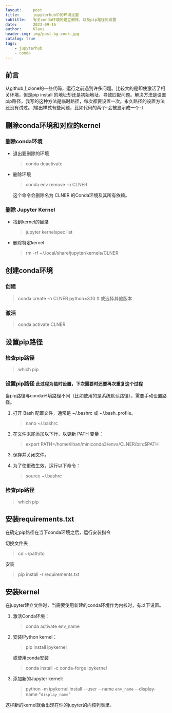 ```yaml
---
layout:     post
title:      jupyterhub中的环境设置
subtitle:   有关conda环境的建立删除，以及pip路径的设置
date:       2023-09-16
author:     Klaus
header-img: img/post-bg-cook.jpg
catalog: true
tags:
    - jupyterhub
    - conda
---
```


## 前言

从github上clone的一些代码，运行之前遇到许多问题。比较大的是即使激活了相关环境，但是pip install 的地址却还是初始地址，导致匹配问题。解决方法是设置pip路径，我写的这种方法是临时路径，每次都要设置一次。永久路径的设置方法还没有试过。(输出样式有些问题，比如代码的两个-会被显示成一个-）

## 删除conda环境和对应的kernel

### 删除conda环境

- 退出要删除的环境

	> conda deactivate

- 删除环境

	> conda env remove -n CLNER
	
	这个命令会删除名为 CLNER 的Conda环境及其所有依赖。
	
### 删除 Jupyter Kernel

- 找到kernel的目录
	
	> jupyter kernelspec list
	
- 删除特定kernel
	
	> rm -rf ~/.local/share/jupyter/kernels/CLNER

## 创建conda环境

### 创建

> conda create -n CLNER python=3.10  # 或选择其他版本

### 激活

> conda activate CLNER

## 设置pip路径

### 检查pip路径

> which pip 

### 设置pip路径 `此过程为临时设置，下次需要时还要再次重复这个过程`
当pip路径与conda环境路径不同（比如使用的是系统默认路径），需要手动设置路径。

1. 打开 Bash 配置文件，通常是 ~/.bashrc 或 ~/.bash_profile。

	> nano ~/.bashrc 
	
2. 在文件末尾添加以下行，以更新 PATH 变量：

	> export PATH=/home/lihan/miniconda3/envs/CLNER/bin:$PATH
	
3. 保存并关闭文件。

4. 为了使更改生效，运行以下命令：

	> source ~/.bashrc

### 检查pip路径
	
> which pip 

## 安装requirements.txt

在确定pip路径在当下conda环境之后，运行安装指令

切换文件夹

> cd ~/path/to

安装

> pip install -r requirements.txt

## 安装kernel

在jupyter建立文件时，当需要使用新建的conda环境作为内核时，有以下设置。

1. 激活Conda环境：

	> conda activate env_name

2. 安装IPython kernel：

	> pip install ipykernel
	
	或使用conda安装
	
	> conda install -c conda-forge ipykernel
	
3. 添加新的Jupyter kernel:

	> python -m ipykernel install --user --name `env_name` --display-name "`display_name`"

这样新的kernel就会出现在你的jupyter的内核列表里。
